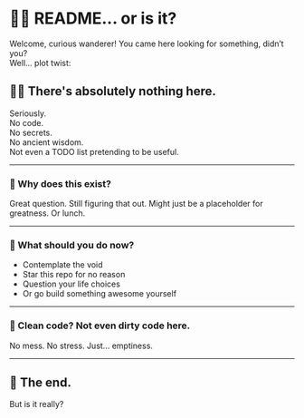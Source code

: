 # 🕵️‍♂️ README... or is it?  

Welcome, curious wanderer! You came here looking for something, didn’t you?  
Well... plot twist:

## 🤷‍♀️ There's absolutely nothing here.

Seriously.  
No code.  
No secrets.  
No ancient wisdom.  
Not even a TODO list pretending to be useful.

---

### 🧠 Why does this exist?

Great question. Still figuring that out. Might just be a placeholder for greatness. Or lunch.

---

### 🔮 What should you do now?

- Contemplate the void  
- Star this repo for no reason  
- Question your life choices  
- Or go build something awesome yourself

---

### 🧼 Clean code? Not even dirty code here.

No mess. No stress. Just... emptiness.

---

## 🐢 The end.

But is it really?
